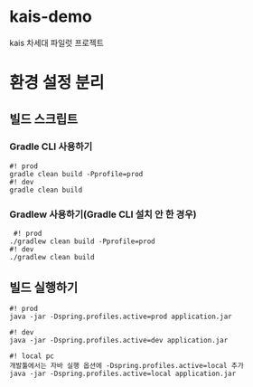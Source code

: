 # kais-demo
kais 차세대 파일럿 프로젝트

# 환경 설정 분리
## 빌드 스크립트
### Gradle CLI 사용하기
```
#! prod
gradle clean build -Pprofile=prod
#! dev
gradle clean build
```
### Gradlew 사용하기(Gradle CLI 설치 안 한 경우)
```
 #! prod
./gradlew clean build -Pprofile=prod
#! dev
./gradlew clean build
```

## 빌드 실행하기
```
#! prod
java -jar -Dspring.profiles.active=prod application.jar

#! dev
java -jar -Dspring.profiles.active=dev application.jar

#! local pc
개발툴에서는 자바 실행 옵션에 -Dspring.profiles.active=local 추가
java -jar -Dspring.profiles.active=local application.jar

```